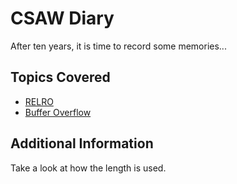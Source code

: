 # CSAW Diary
After ten years, it is time to record some memories...
## Topics Covered

- [RELRO](/binary-exploitation/relocation-read-only/)
- [Buffer Overflow](/binary-exploitation/buffer-overflow/)

## Additional Information

Take a look at how the length is used. 
